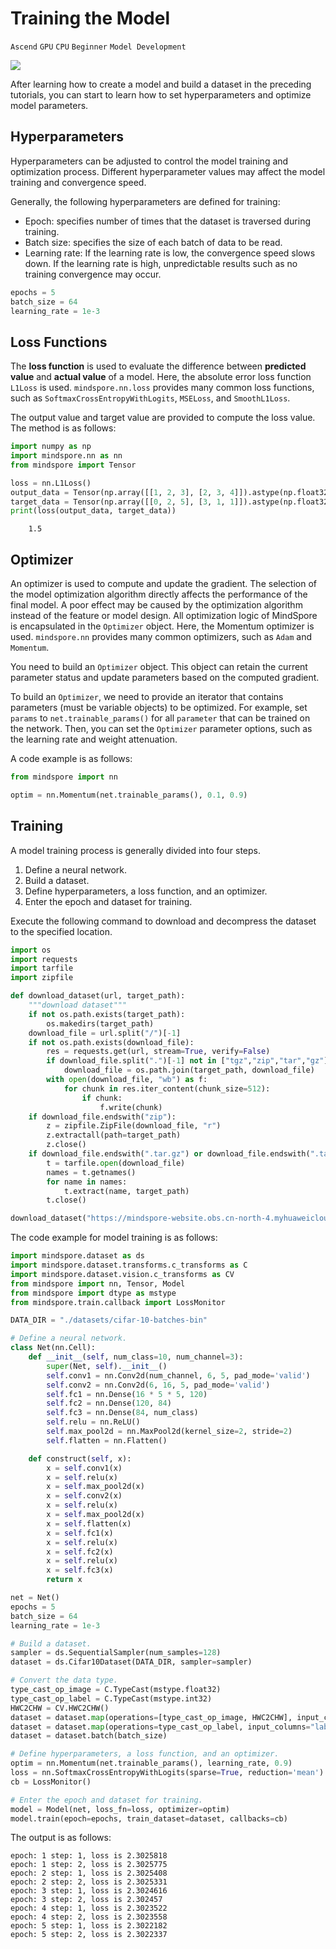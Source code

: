 # Training the Model

`Ascend` `GPU` `CPU` `Beginner` `Model Development`

<a href="https://gitee.com/mindspore/docs/blob/master/tutorials/source_en/beginner/model_train.md" target="_blank"><img src="https://gitee.com/mindspore/docs/raw/master/resource/_static/logo_source_en.png"></a>

After learning how to create a model and build a dataset in the preceding tutorials, you can start to learn how to set hyperparameters and optimize model parameters.

## Hyperparameters

Hyperparameters can be adjusted to control the model training and optimization process. Different hyperparameter values may affect the model training and convergence speed.

Generally, the following hyperparameters are defined for training:

- Epoch: specifies number of times that the dataset is traversed during training.
- Batch size: specifies the size of each batch of data to be read.
- Learning rate: If the learning rate is low, the convergence speed slows down. If the learning rate is high, unpredictable results such as no training convergence may occur.

```python
epochs = 5
batch_size = 64
learning_rate = 1e-3
```

## Loss Functions

The **loss function** is used to evaluate the difference between **predicted value** and **actual value** of a model. Here, the absolute error loss function `L1Loss` is used. `mindspore.nn.loss` provides many common loss functions, such as `SoftmaxCrossEntropyWithLogits`, `MSELoss`, and `SmoothL1Loss`.

The output value and target value are provided to compute the loss value. The method is as follows:

```python
import numpy as np
import mindspore.nn as nn
from mindspore import Tensor

loss = nn.L1Loss()
output_data = Tensor(np.array([[1, 2, 3], [2, 3, 4]]).astype(np.float32))
target_data = Tensor(np.array([[0, 2, 5], [3, 1, 1]]).astype(np.float32))
print(loss(output_data, target_data))
```

```text
    1.5
```

## Optimizer

An optimizer is used to compute and update the gradient. The selection of the model optimization algorithm directly affects the performance of the final model. A poor effect may be caused by the optimization algorithm instead of the feature or model design. All optimization logic of MindSpore is encapsulated in the `Optimizer` object. Here, the Momentum optimizer is used. `mindspore.nn` provides many common optimizers, such as `Adam` and `Momentum`.

You need to build an `Optimizer` object. This object can retain the current parameter status and update parameters based on the computed gradient.

To build an `Optimizer`, we need to provide an iterator that contains parameters (must be variable objects) to be optimized. For example, set `params` to `net.trainable_params()` for all `parameter` that can be trained on the network. Then, you can set the `Optimizer` parameter options, such as the learning rate and weight attenuation.

A code example is as follows:

```python
from mindspore import nn

optim = nn.Momentum(net.trainable_params(), 0.1, 0.9)
```

## Training

A model training process is generally divided into four steps.

1. Define a neural network.
2. Build a dataset.
3. Define hyperparameters, a loss function, and an optimizer.
4. Enter the epoch and dataset for training.

Execute the following command to download and decompress the dataset to the specified location.

```python
import os
import requests
import tarfile
import zipfile

def download_dataset(url, target_path):
    """download dataset"""
    if not os.path.exists(target_path):
        os.makedirs(target_path)
    download_file = url.split("/")[-1]
    if not os.path.exists(download_file):
        res = requests.get(url, stream=True, verify=False)
        if download_file.split(".")[-1] not in ["tgz","zip","tar","gz"]:
            download_file = os.path.join(target_path, download_file)
        with open(download_file, "wb") as f:
            for chunk in res.iter_content(chunk_size=512):
                if chunk:
                    f.write(chunk)
    if download_file.endswith("zip"):
        z = zipfile.ZipFile(download_file, "r")
        z.extractall(path=target_path)
        z.close()
    if download_file.endswith(".tar.gz") or download_file.endswith(".tar") or download_file.endswith(".tgz"):
        t = tarfile.open(download_file)
        names = t.getnames()
        for name in names:
            t.extract(name, target_path)
        t.close()

download_dataset("https://mindspore-website.obs.cn-north-4.myhuaweicloud.com/notebook/datasets/cifar-10-binary.tar.gz", "./datasets")
```

The code example for model training is as follows:

```python
import mindspore.dataset as ds
import mindspore.dataset.transforms.c_transforms as C
import mindspore.dataset.vision.c_transforms as CV
from mindspore import nn, Tensor, Model
from mindspore import dtype as mstype
from mindspore.train.callback import LossMonitor

DATA_DIR = "./datasets/cifar-10-batches-bin"

# Define a neural network.
class Net(nn.Cell):
    def __init__(self, num_class=10, num_channel=3):
        super(Net, self).__init__()
        self.conv1 = nn.Conv2d(num_channel, 6, 5, pad_mode='valid')
        self.conv2 = nn.Conv2d(6, 16, 5, pad_mode='valid')
        self.fc1 = nn.Dense(16 * 5 * 5, 120)
        self.fc2 = nn.Dense(120, 84)
        self.fc3 = nn.Dense(84, num_class)
        self.relu = nn.ReLU()
        self.max_pool2d = nn.MaxPool2d(kernel_size=2, stride=2)
        self.flatten = nn.Flatten()

    def construct(self, x):
        x = self.conv1(x)
        x = self.relu(x)
        x = self.max_pool2d(x)
        x = self.conv2(x)
        x = self.relu(x)
        x = self.max_pool2d(x)
        x = self.flatten(x)
        x = self.fc1(x)
        x = self.relu(x)
        x = self.fc2(x)
        x = self.relu(x)
        x = self.fc3(x)
        return x

net = Net()
epochs = 5
batch_size = 64
learning_rate = 1e-3

# Build a dataset.
sampler = ds.SequentialSampler(num_samples=128)
dataset = ds.Cifar10Dataset(DATA_DIR, sampler=sampler)

# Convert the data type.
type_cast_op_image = C.TypeCast(mstype.float32)
type_cast_op_label = C.TypeCast(mstype.int32)
HWC2CHW = CV.HWC2CHW()
dataset = dataset.map(operations=[type_cast_op_image, HWC2CHW], input_columns="image")
dataset = dataset.map(operations=type_cast_op_label, input_columns="label")
dataset = dataset.batch(batch_size)

# Define hyperparameters, a loss function, and an optimizer.
optim = nn.Momentum(net.trainable_params(), learning_rate, 0.9)
loss = nn.SoftmaxCrossEntropyWithLogits(sparse=True, reduction='mean')
cb = LossMonitor()

# Enter the epoch and dataset for training.
model = Model(net, loss_fn=loss, optimizer=optim)
model.train(epoch=epochs, train_dataset=dataset, callbacks=cb)
```

The output is as follows:

```text
epoch: 1 step: 1, loss is 2.3025818
epoch: 1 step: 2, loss is 2.3025775
epoch: 2 step: 1, loss is 2.3025408
epoch: 2 step: 2, loss is 2.3025331
epoch: 3 step: 1, loss is 2.3024616
epoch: 3 step: 2, loss is 2.302457
epoch: 4 step: 1, loss is 2.3023522
epoch: 4 step: 2, loss is 2.3023558
epoch: 5 step: 1, loss is 2.3022182
epoch: 5 step: 2, loss is 2.3022337
```